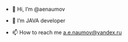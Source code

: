 - 👋 Hi, I’m @aenaumov

- 🌱 I’m JAVA developer

- 📫 How to reach me a.e.naumov@yandex.ru

<!---
- 👀 I’m interested in ...
- 💞️ I’m looking to collaborate on ...
aenaumov/aenaumov is a ✨ special ✨ repository because its `README.md` (this file) appears on your GitHub profile.
You can click the Preview link to take a look at your changes.
--->
